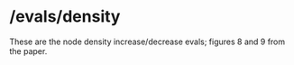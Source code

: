 # /evals/density
These are the node density increase/decrease evals; figures 8 and 9 from the paper.